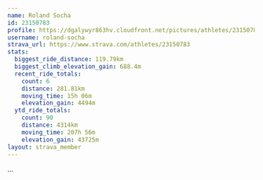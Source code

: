 ```yaml
---
name: Roland Socha
id: 23150783
profile: https://dgalywyr863hv.cloudfront.net/pictures/athletes/23150783/14745672/4/large.jpg
username: roland-socha
strava_url: https://www.strava.com/athletes/23150783
stats:
  biggest_ride_distance: 119.79km
  biggest_climb_elevation_gain: 688.4m
  recent_ride_totals:
    count: 6
    distance: 281.81km
    moving_time: 15h 06m
    elevation_gain: 4494m
  ytd_ride_totals:
    count: 90
    distance: 4314km
    moving_time: 207h 56m
    elevation_gain: 43725m
layout: strava_member
--- 
```

...
